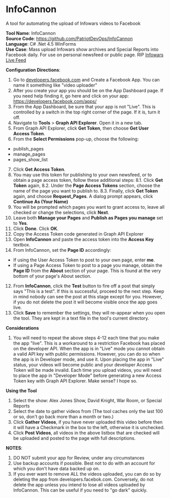# InfoCannon

A tool for automating the upload of Infowars videos to Facebook

**Tool Name**: InfoCannon  
**Source Code**: https://github.com/PatriotDevOps/InfoCannon  
**Language**: C# .Net 4.5 WinForms  
**Use Case**: Mass upload Infowars show archives and Special Reports into Facebook daily. For use on personal newsfeed or public page.  RIP [Infowars Live Feed](https://facebook.com/infowarslivefeed)  

**Configuration Directions**:  
1. Go to [developers.facebook.com](https://developers.facebook.com) and Create a Facebook App. You can name it something like "video uploader"
2. After you create your app you should be on the App Dashboard page. If you need help finding it, go here and click on your app: https://developers.facebook.com/apps/
3. From the App Dashboard, be sure that your app is not "Live". This is controlled by a switch in the top right corner of the page. If it is, turn it off.
4. Navigate to **Tools** > **Graph API Explorer**. Open it in a new tab.
5. From Graph API Explorer, click **Get Token**, then choose **Get User Access Token**.
6. From the **Select Permissions** pop-up, choose the following:
  * publish_pages
  * manage_pages
  * pages_show_list
7. Click **Get Access Token**.
8. You may use this token for publishing to your own newsfeed, or to obtain a page access token, follow these additional steps:
  8.1. Click **Get Token** again, 
  8.2. Under the **Page Access Tokens** section, choose the name of the page you want to publish to. 
  8.3. Finally, click **Get Token** again, and choose **Request_Pages**. A dialog prompt appears, click **Continue As (Your Name)**
  4. You will be prompted which pages you want to grant access to, leave all checked or change the selections, click **Next**.
  5. Leave both **Manage your Pages** and **Publish as Pages you manage** set to **Yes**.
  6. Click **Done**. Click **OK**.
9. Copy the Access Token code generated in Graph API Explorer
10. Open **InfoCannon** and paste the access token into the **Access Key** textbox.
11. From InfoCannon, set the **Page ID** accordingly:
  * If using the User Access Token to post to your own page, enter  **me**.
  * If using a Page Access Token to post to a page you manage, obtain the **Page ID** from the **About** section of your page. This is found at the very bottom of your page's About section.
12. From **InfoCannon**, click the **Test** button to fire off a post that simply says "This is a test". If this is successful, proceed to the next step. Keep in mind nobody can see the post at this stage except for you. However, if you do not delete the  post it will become visible once the app goes live.
13. Click **Save** to remember the settings, they will re-appear when you open the tool. They are kept in a text file in the tool's current directory.

**Considerations**
1. You will need to repeat the above steps 4-12 each time that you make the app "live". This is a workaround to a restriction Facebook has placed on the developer API. When the app is in "Live" mode you cannot obtain a valid API key with public permissions. However, you can do so when the app is in Developer mode, and use it. Upon placing the app in "Live" status, your videos will become public and your developer Access Token will be made invalid. Each time you upload videos, you will need to place the app in "Developer Mode" before generating a new Access Token key with Graph API Explorer. Make sense? I hope so.

**Using the Tool**
1. Select the show: Alex Jones Show, David Knight, War Room, or Special Reports
2. Select the date to gather videos from (The tool caches only the last 100 or so, don't go back more than a month or two.)
3. Click **Gather Videos**, if you have never uploaded this video before then it will have a Checkmark in the box to the left, otherwise it is unchecked.
4. Click **Post Videos**, all videos in the above listbox that are checked will be uploaded and posted to the page with full descriptions.

**NOTES**:
1. DO NOT submit your app for Review, under any circumstances
2. Use backup accounts if possible. Best not to do with an account for which you don't have data backed up on.
3. If you ever want to remove ALL the videos uploaded, you can do so by deleting the app from developers.facebok.com. Conversely, do not delete the app unless you intend to lose all videos uploaded by InfoCannon. This can be useful if you need to "go dark" quickly.

